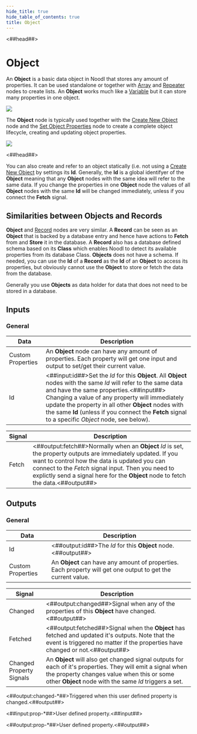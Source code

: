 ```yaml
---
hide_title: true
hide_table_of_contents: true
title: Object
---
```


<##head##>

# Object

An **Object** is a basic data object in Noodl that stores any amount of properties. It can be used standalone or together with [Array](nodes/data/array/array-node.md) and [Repeater](nodes/ui-controls/repeater) nodes to create lists. An **Object** works much like a [Variable](nodes/data/variable/variable-node.md) but it can store many properties in one object.

<div className="ndl-image-with-background l">

![](/nodes/data/object/object/object-3.png)

</div>

The **Object** node is typically used together with the [Create New Object](nodes/data/object/create-new-object) node and the [Set Object Properties](nodes/data/object/set-object-properties) node to create a complete object lifecycle, creating and updating object properties.

<div className="ndl-image-with-background l">

![](/nodes/data/object/object/object-lifecycle.png)

</div>

<##head##>

You can also create and refer to an object statically (i.e. not using a [Create New Object](nodes/data/object/create-new-object) by settings its **Id**. Generally, the **Id** is a global identifyer of the **Object** meaning that any **Object** nodes with the same idea will refer to the same data. If you change the properties in one **Object** node the values of all **Object** nodes with the same **Id** will be changed immediately, unless if you connect the **Fetch** signal.

## Similarities between Objects and Records

**Object** and [Record](nodes/data/cloud-data/record) nodes are very similar. A **Record** can be seen as an **Object** that is backed by a database entry and hence have actions to **Fetch** from and **Store** it in the database. A **Record** also has a database defined schema based on its **Class** which enables Noodl to detect its available properties from its database Class. **Objects** does not have a schema.
If needed, you can use the **Id** of a **Record** as the **Id** of an **Object** to access its properties, but obviously cannot use the **Object** to store or fetch the data from the database.

Generally you use **Objects** as data holder for data that does not need to be stored in a database.

## Inputs

### General

| Data                                                | Description                                                                                                                                                                                                                                                                                                                                                                |
| --------------------------------------------------- | -------------------------------------------------------------------------------------------------------------------------------------------------------------------------------------------------------------------------------------------------------------------------------------------------------------------------------------------------------------------------- |
| <span className="ndl-data">Custom Properties</span> | An **Object** node can have any amount of properties. Each property will get one input and output to set/get their current value.                                                                                                                                                                                                                                          |
| <span className="ndl-data">Id</span>                | <##input:id##>Set the _Id_ for this **Object**. All **Object** nodes with the same _Id_ will refer to the same data and have the same properties.<##input##> Changing a value of any property will immediately update the property in all other **Object** nodes with the same **Id** (unless if you connect the **Fetch** signal to a specific _Object_ node, see below). |

| Signal                                    | Description                                                                                                                                                                                                                                                                                               |
| ----------------------------------------- | --------------------------------------------------------------------------------------------------------------------------------------------------------------------------------------------------------------------------------------------------------------------------------------------------------- |
| <span className="ndl-signal">Fetch</span> | <##output:fetch##>Normally when an **Object** _Id_ is set, the property outputs are immediately updated. If you want to control how the data is updated you can connect to the _Fetch_ signal input. Then you need to explictly send a signal here for the **Object** node to fetch the data.<##output##> |

## Outputs

### General

| Data                                                | Description                                                                                                  |
| --------------------------------------------------- | ------------------------------------------------------------------------------------------------------------ |
| <span className="ndl-data">Id</span>                | <##output:id##>The _Id_ for this **Object** node.<##output##>                                                |
| <span className="ndl-data">Custom Properties</span> | An **Object** can have any amount of properties. Each property will get one output to get the current value. |

| Signal                                                       | Description                                                                                                                                                                                                        |
| ------------------------------------------------------------ | ------------------------------------------------------------------------------------------------------------------------------------------------------------------------------------------------------------------ |
| <span className="ndl-signal">Changed</span>                  | <##output:changed##>Signal when any of the properties of this **Object** have changed.<##output##>                                                                                                                 |
| <span className="ndl-signal">Fetched</span>                  | <##output:fetched##>Signal when the **Object** has fetched and updated it's outputs. Note that the event is triggered no matter if the properties have changed or not.<##output##>                                 |
| <span className="ndl-signal">Changed Property Signals</span> | An **Object** will also get changed signal outputs for each of it's properties. They will emit a signal when the property changes value when this or some other **Object** node with the same _Id_ triggers a set. |

<span className="hidden-props-for-editor"><##output:changed-\*##>Triggered when this user defined property is changed.<##output##></span>

<span className="hidden-props-for-editor"><##input:prop-\*##>User defined property.<##input##></span>

<span className="hidden-props-for-editor"><##output:prop-\*##>User defined property.<##output##></span>
